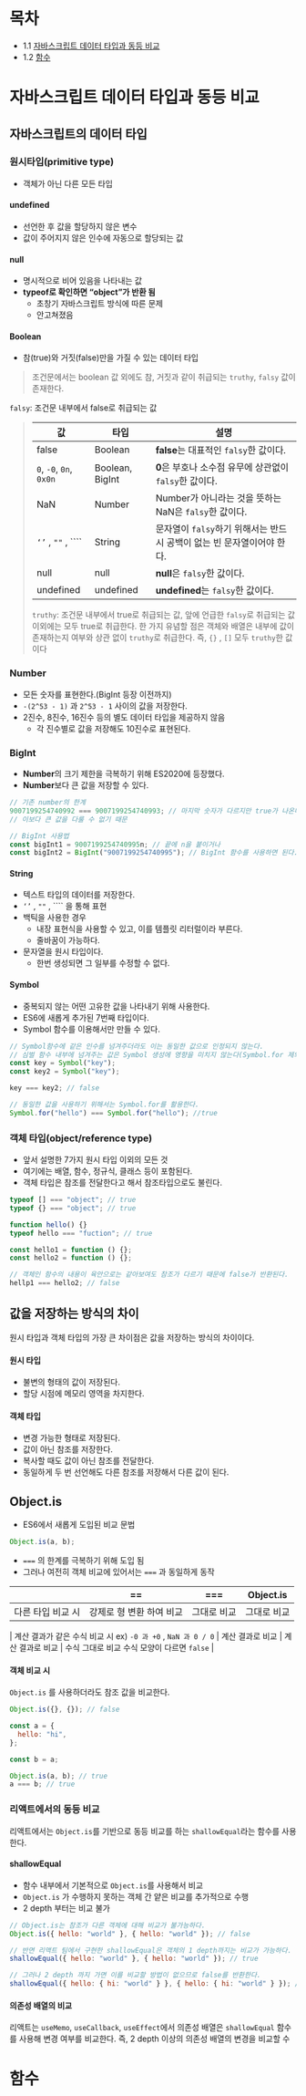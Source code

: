 # 목차

- 1.1 [자바스크립트 데이터 타입과 동등 비교](#자바스크립트-데이터-타입과-동등-비교)
- 1.2 [함수](#함수)

# 자바스크립트 데이터 타입과 동등 비교

## 자바스크립트의 데이터 타입

### 원시타입(primitive type)

- 객체가 아닌 다른 모든 타입

#### undefined

- 선언한 후 값을 할당하지 않은 변수
- 값이 주어지지 않은 인수에 자동으로 할당되는 값

#### null

- 명시적으로 비어 있음을 나타내는 값
- **typeof로 확인하면 “object”가 반환 됨**
  - 초창기 자바스크립트 방식에 따른 문제
  - 안고쳐졌음

#### Boolean

- 참(true)와 거짓(false)만을 가질 수 있는 데이터 타입

> 조건문에서는 boolean 값 외에도 참, 거짓과 같이 취급되는 `truthy`, `falsy` 값이 존재한다.

`falsy`: 조건문 내부에서 false로 취급되는 값

> | 값                      | 타입            | 설명                                                                   |
> | ----------------------- | --------------- | ---------------------------------------------------------------------- |
> | false                   | Boolean         | **false**는 대표적인 `falsy`한 값이다.                                 |
> | `0`, `-0`, `0n`, `0x0n` | Boolean, BigInt | **0**은 부호나 소수점 유무에 상관없이 `falsy`한 값이다.                |
> | NaN                     | Number          | Number가 아니라는 것을 뜻하는 NaN은 `falsy`한 값이다.                  |
> | `‘’` , `""` , ````      | String          | 문자열이 `falsy`하기 위해서는 반드시 공백이 없는 빈 문자열이어야 한다. |
> | null                    | null            | **null**은 `falsy`한 값이다.                                           |
> | undefined               | undefined       | **undefined**는 `falsy`한 값이다.                                      |
>
> `truthy`: 조건문 내부에서 true로 취급되는 값, 앞에 언급한 `falsy`로 취급되는 값 이외에는 모두 true로 취급한다. 한 가지 유념할 점은 객체와 배열은 내부에 값이 존재하는지 여부와 상관 없이 `truthy`로 취급한다. 즉, `{}` , `[]` 모두 `truthy`한 값이다

### Number

- 모든 숫자를 표현한다.(BigInt 등장 이전까지)
- `-(2^53 - 1)` 과 `2^53 - 1` 사이의 값을 저장한다.
- 2진수, 8진수, 16진수 등의 별도 데이터 타입을 제공하지 않음
  - 각 진수별로 값을 저장해도 10진수로 표현된다.

### BigInt

- **Number**의 크기 제한을 극복하기 위해 ES2020에 등장했다.
- **Number**보다 큰 값을 저장할 수 있다.

```jsx
// 기존 number의 한계
9007199254740992 === 9007199254740993; // 마지막 숫자가 다르지만 true가 나온다.
// 이보다 큰 값을 다룰 수 없기 때문

// BigInt 사용법
const bigInt1 = 9007199254740995n; // 끝에 n을 붙이거나
const bigInt2 = BigInt("9007199254740995"); // BigInt 함수를 사용하면 된다.
```

#### String

- 텍스트 타입의 데이터를 저장한다.
- `‘’` , `""` , ```` 을 통해 표현
- 백틱을 사용한 경우
  - 내장 표현식을 사용할 수 있고, 이를 템플릿 리터럴이라 부른다.
  - 줄바꿈이 가능하다.
- 문자열을 원시 타입이다.
  - 한번 생성되면 그 일부를 수정할 수 없다.

#### Symbol

- 중복되지 않는 어떤 고유한 값을 나타내기 위해 사용한다.
- ES6에 새롭게 추가된 7번째 타입이다.
- Symbol 함수를 이용해서만 만들 수 있다.

```jsx
// Symbol함수에 같은 인수를 넘겨주더라도 이는 동일한 값으로 인정되지 않는다.
// 심벌 함수 내부에 넘겨주는 값은 Symbol 생성에 영향을 미치지 않는다(Symbol.for 제외)
const key = Symbol("key");
const key2 = Symbol("key");

key === key2; // false

// 동일한 값을 사용하기 위해서는 Symbol.for를 활용한다.
Symbol.for("hello") === Symbol.for("hello"); //true
```

### 객체 타입(object/reference type)

- 앞서 설명한 7가지 원시 타입 이외의 모든 것
- 여기에는 배열, 함수, 정규식, 클래스 등이 포함된다.
- 객체 타입은 참조를 전달한다고 해서 참조타입으로도 불린다.

```jsx
typeof [] === "object"; // true
typeof {} === "object"; // true

function hello() {}
typeof hello === "fuction"; // true

const hello1 = function () {};
const hello2 = function () {};

// 객체인 함수의 내용이 육안으로는 같아보여도 참조가 다르기 때문에 false가 반환된다.
hellp1 === hello2; // false
```

## 값을 저장하는 방식의 차이

원시 타입과 객체 타입의 가장 큰 차이점은 값을 저장하는 방식의 차이이다.

#### 원시 타입

- 불변의 형태의 값이 저장된다.
- 할당 시점에 메모리 영역을 차지한다.

#### 객체 타입

- 변경 가능한 형태로 저장된다.
- 값이 아닌 참조를 저장한다.
- 복사할 때도 값이 아닌 참조를 전달한다.
- 동일하게 두 번 선언해도 다른 참조를 저장해서 다른 값이 된다.

## Object.is

- ES6에서 새롭게 도입된 비교 문법

```jsx
Object.is(a, b);
```

- `===` 의 한계를 극복하기 위해 도입 됨
- 그러나 여전히 객체 비교에 있어서는 `===` 과 동일하게 동작

|                   | ==                       | ===         | Object.is   |
| ----------------- | ------------------------ | ----------- | ----------- |
| 다른 타입 비교 시 | 강제로 형 변환 하여 비교 | 그대로 비교 | 그대로 비교 |

| 계산 결과가 같은 수식 비교 시
ex) `-0 과 +0` , `NaN 과 0 / 0` | 계산 결과로 비교 | 계산 결과로 비교 | 수식 그대로 비교
수식 모양이 다르면 `false` |

#### 객체 비교 시

`Object.is` 를 사용하더라도 참조 값을 비교한다.

```jsx
Object.is({}, {}); // false

const a = {
  hello: "hi",
};

const b = a;

Object.is(a, b); // true
a === b; // true
```

### 리액트에서의 동등 비교

리액트에서는 `Object.is`를 기반으로 동등 비교를 하는 `shallowEqual`라는 함수를 사용한다.

#### shallowEqual

- 함수 내부에서 기본적으로 `Object.is`를 사용해서 비교
- `Object.is` 가 수행하지 못하는 객체 간 얕은 비교를 추가적으로 수행
- 2 depth 부터는 비교 불가

```jsx
// Object.is는 참조가 다른 객체에 대해 비교가 불가능하다.
Object.is({ hello: "world" }, { hello: "world" }); // false

// 반면 리액트 팀에서 구현한 shallowEqual은 객체의 1 depth까지는 비교가 가능하다.
shallowEqual({ hello: "world" }, { hello: "world" }); // true

// 그러나 2 depth 까지 가면 이를 비교할 방법이 없으므로 false를 반환한다.
shallowEqual({ hello: { hi: "world" } }, { hello: { hi: "world" } }); // false
```

#### 의존성 배열의 비교

리액트는 `useMemo`, `useCallback`, `useEffect`에서 의존성 배열은 `shallowEqual` 함수를 사용해 변경 여부를 비교한다. 즉, 2 depth 이상의 의존성 배열의 변경을 비교할 수

# 함수
